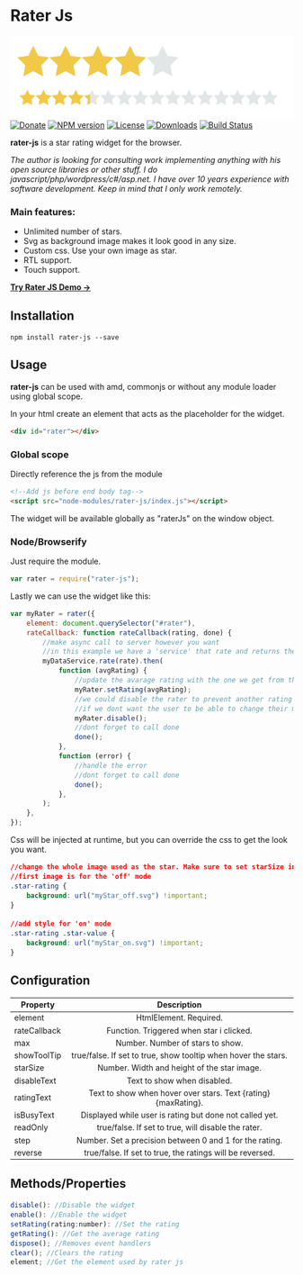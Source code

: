 # Rater Js

![rater-js Logo](ratings.png)
[![Donate](https://img.shields.io/badge/Donate-PayPal-green.svg)](https://paypal.me/folssondev)
[![NPM version][npm-image]][npm-url]
[![License][license-image]][license-url]
[![Downloads][downloads-image]][downloads-url]
[![Build Status](https://travis-ci.org/fredolss/rater-js.svg?branch=master)](https://travis-ci.org/fredolss/rater-js)

**rater-js** is a star rating widget for the browser.

_The author is looking for consulting work implementing anything with his open source libraries or other stuff. I do javascript/php/wordpress/c#/asp.net. I have over 10 years experience with software development. Keep in mind that I only work remotely._

### Main features:

- Unlimited number of stars.
- Svg as background image makes it look good in any size.
- Custom css. Use your own image as star.
- RTL support.
- Touch support.

[**Try Rater JS Demo →**][RaterJS]

## Installation

```
npm install rater-js --save
```

## Usage

**rater-js** can be used with amd, commonjs or without any module loader using global scope.

In your html create an element that acts as the placeholder for the widget.

```html
<div id="rater"></div>
```

### Global scope

Directly reference the js from the module

```html
<!--Add js before end body tag-->
<script src="node-modules/rater-js/index.js"></script>
```

The widget will be available globally as "raterJs" on the window object.

### Node/Browserify

Just require the module.

```js
var rater = require("rater-js");
```

Lastly we can use the widget like this:

```js
var myRater = rater({
	element: document.querySelector("#rater"),
	rateCallback: function rateCallback(rating, done) {
		//make async call to server however you want
		//in this example we have a 'service' that rate and returns the average rating
		myDataService.rate(rate).then(
			function (avgRating) {
				//update the avarage rating with the one we get from the server
				myRater.setRating(avgRating);
				//we could disable the rater to prevent another rating
				//if we dont want the user to be able to change their mind
				myRater.disable();
				//dont forget to call done
				done();
			},
			function (error) {
				//handle the error
				//dont forget to call done
				done();
			},
		);
	},
});
```

Css will be injected at runtime, but you can override the css to get the look you want.

```css
//change the whole image used as the star. Make sure to set starSize in options if not 16px.
//first image is for the 'off' mode
.star-rating {
	background: url("myStar_off.svg") !important;
}

//add style for 'on' mode
.star-rating .star-value {
	background: url("myStar_on.svg") !important;
}
```

## Configuration

| Property     |                          Description                           |
| ------------ | :------------------------------------------------------------: |
| element      |                     HtmlElement. Required.                     |
| rateCallback |            Function. Triggered when star i clicked.            |
| max          |                Number. Number of stars to show.                |
| showToolTip  | true/false. If set to true, show tooltip when hover the stars. |
| starSize     |          Number. Width and height of the star image.           |
| disableText  |                  Text to show when disabled.                   |
| ratingText   | Text to show when hover over stars. Text {rating} {maxRating}. |
| isBusyText   |    Displayed while user is rating but done not called yet.     |
| readOnly     |      true/false. If set to true, will disable the rater.       |
| step         |    Number. Set a precision between 0 and 1 for the rating.     |
| reverse      |   true/false. If set to true, the ratings will be reversed.    |

## Methods/Properties

```js
disable(): //Disable the widget
enable(): //Enable the widget
setRating(rating:number): //Set the rating
getRating(): //Get the average rating
dispose(); //Removes event handlers
clear(); //Clears the rating
element; //Get the element used by rater js
```

[RaterJs]: https://fredolss.github.io/rater-js/example/ "RaterJs"
[npm-image]: https://img.shields.io/npm/v/rater-js.svg?style=flat-square
[npm-url]: https://npmjs.org/package/rater-js
[license-url]: LICENSE.md
[license-image]: https://img.shields.io/:license-mit-blue.svg?style=flat-square
[downloads-image]: http://img.shields.io/npm/dm/rater-js.svg?style=flat-square
[downloads-url]: https://npmjs.org/package/rater-js
